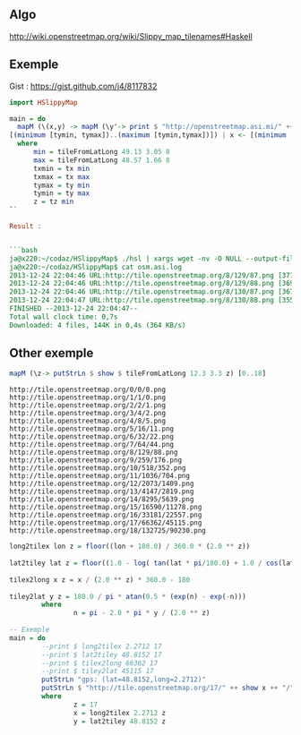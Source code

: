Algo
----

http://wiki.openstreetmap.org/wiki/Slippy_map_tilenames#Haskell

Exemple
-------

Gist : https://gist.github.com/j4/8117832

```haskell
import HSlippyMap

main = do                                                                             
  mapM (\(x,y) -> mapM (\y'-> print $ "http://openstreetmap.asi.mi/" ++ show z ++ "/" ++ show x ++ "/" ++ show y' ++ ".png") y) [(x,\
[(minimum [tymin, tymax])..(maximum [tymin,tymax])]) | x <- [(minimum [txmin, txmax])..(maximum [txmin, txmax])]]
  where
      min = tileFromLatLong 49.13 3.05 8
      max = tileFromLatLong 48.57 1.66 8
      txmin = tx min
      txmax = tx max
      tymax = ty min
      tymin = ty max
      z = tz min
̀``

Result :


```bash
ja@x220:~/codaz/HSlippyMap$ ./hsl | xargs wget -nv -O NULL --output-file osm.asi.log 
ja@x220:~/codaz/HSlippyMap$ cat osm.asi.log 
2013-12-24 22:04:46 URL:http://tile.openstreetmap.org/8/129/87.png [37753/37753] -> "NULL" [1]
2013-12-24 22:04:46 URL:http://tile.openstreetmap.org/8/129/88.png [36997/36997] -> "NULL" [1]
2013-12-24 22:04:46 URL:http://tile.openstreetmap.org/8/130/87.png [36749/36749] -> "NULL" [1]
2013-12-24 22:04:47 URL:http://tile.openstreetmap.org/8/130/88.png [35550/35550] -> "NULL" [1]
FINISHED --2013-12-24 22:04:47--
Total wall clock time: 0,7s
Downloaded: 4 files, 144K in 0,4s (364 KB/s)
```


Other exemple
-------------

```haskell
mapM (\z-> putStrLn $ show $ tileFromLatLong 12.3 3.3 z) [0..18]
```

```
http://tile.openstreetmap.org/0/0/0.png
http://tile.openstreetmap.org/1/1/0.png
http://tile.openstreetmap.org/2/2/1.png
http://tile.openstreetmap.org/3/4/2.png
http://tile.openstreetmap.org/4/8/5.png
http://tile.openstreetmap.org/5/16/11.png
http://tile.openstreetmap.org/6/32/22.png
http://tile.openstreetmap.org/7/64/44.png
http://tile.openstreetmap.org/8/129/88.png
http://tile.openstreetmap.org/9/259/176.png
http://tile.openstreetmap.org/10/518/352.png
http://tile.openstreetmap.org/11/1036/704.png
http://tile.openstreetmap.org/12/2073/1409.png
http://tile.openstreetmap.org/13/4147/2819.png
http://tile.openstreetmap.org/14/8295/5639.png
http://tile.openstreetmap.org/15/16590/11278.png
http://tile.openstreetmap.org/16/33181/22557.png
http://tile.openstreetmap.org/17/66362/45115.png
http://tile.openstreetmap.org/18/132725/90230.png
```


```haskell
long2tilex lon z = floor((lon + 180.0) / 360.0 * (2.0 ** z))
 
lat2tiley lat z = floor((1.0 - log( tan(lat * pi/180.0) + 1.0 / cos(lat * pi/180.0)) / pi) / 2.0 * (2.0 ** z))
 
tilex2long x z = x / (2.0 ** z) * 360.0 - 180
 
tiley2lat y z = 180.0 / pi * atan(0.5 * (exp(n) - exp(-n)))
        where
                n = pi - 2.0 * pi * y / (2.0 ** z)
 
-- Exemple
main = do
        --print $ long2tilex 2.2712 17
        --print $ lat2tiley 48.8152 17
        --print $ tilex2long 66362 17
        --print $ tiley2lat 45115 17
        putStrLn "gps: (lat=48.8152,long=2.2712)"
        putStrLn $ "http://tile.openstreetmap.org/17/" ++ show x ++ "/" ++ show y ++ ".png"
        where
                z = 17
                x = long2tilex 2.2712 z
                y = lat2tiley 48.8152 z
```
